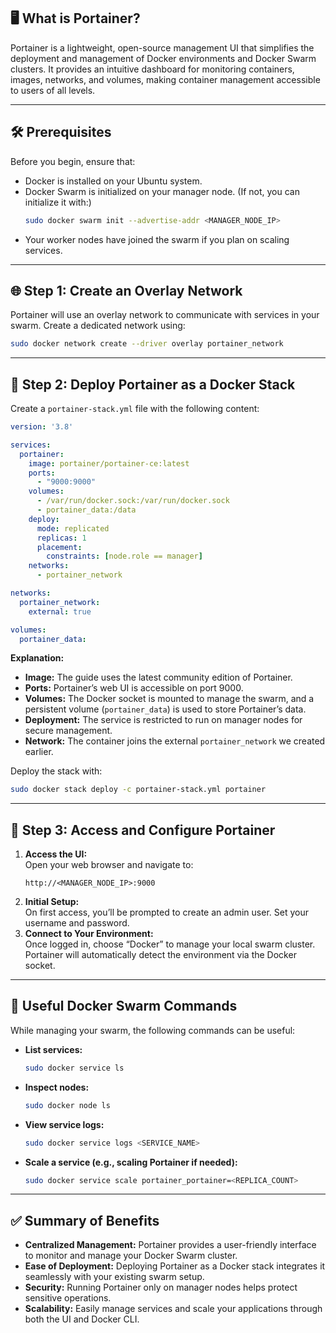 ## 🖥️ What is Portainer?

Portainer is a lightweight, open-source management UI that simplifies the deployment and management of Docker environments and Docker Swarm clusters. It provides an intuitive dashboard for monitoring containers, images, networks, and volumes, making container management accessible to users of all levels.

---

## 🛠 Prerequisites

Before you begin, ensure that:
- Docker is installed on your Ubuntu system.
- Docker Swarm is initialized on your manager node. (If not, you can initialize it with:)
  ```bash
  sudo docker swarm init --advertise-addr <MANAGER_NODE_IP>
  ```
- Your worker nodes have joined the swarm if you plan on scaling services.

---

## 🌐 Step 1: Create an Overlay Network

Portainer will use an overlay network to communicate with services in your swarm. Create a dedicated network using:
```bash
sudo docker network create --driver overlay portainer_network
```

---

## 🚀 Step 2: Deploy Portainer as a Docker Stack

Create a `portainer-stack.yml` file with the following content:

```yaml
version: '3.8'

services:
  portainer:
    image: portainer/portainer-ce:latest
    ports:
      - "9000:9000"
    volumes:
      - /var/run/docker.sock:/var/run/docker.sock
      - portainer_data:/data
    deploy:
      mode: replicated
      replicas: 1
      placement:
        constraints: [node.role == manager]
    networks:
      - portainer_network

networks:
  portainer_network:
    external: true

volumes:
  portainer_data:
```

**Explanation:**
- **Image:** The guide uses the latest community edition of Portainer.
- **Ports:** Portainer’s web UI is accessible on port 9000.
- **Volumes:** The Docker socket is mounted to manage the swarm, and a persistent volume (`portainer_data`) is used to store Portainer’s data.
- **Deployment:** The service is restricted to run on manager nodes for secure management.
- **Network:** The container joins the external `portainer_network` we created earlier.

Deploy the stack with:
```bash
sudo docker stack deploy -c portainer-stack.yml portainer
```

---

## 🔎 Step 3: Access and Configure Portainer

1. **Access the UI:**  
   Open your web browser and navigate to:
   ```
   http://<MANAGER_NODE_IP>:9000
   ```
2. **Initial Setup:**  
   On first access, you’ll be prompted to create an admin user. Set your username and password.
3. **Connect to Your Environment:**  
   Once logged in, choose “Docker” to manage your local swarm cluster. Portainer will automatically detect the environment via the Docker socket.

---

## 🔧 Useful Docker Swarm Commands

While managing your swarm, the following commands can be useful:

- **List services:**
  ```bash
  sudo docker service ls
  ```

- **Inspect nodes:**
  ```bash
  sudo docker node ls
  ```

- **View service logs:**
  ```bash
  sudo docker service logs <SERVICE_NAME>
  ```

- **Scale a service (e.g., scaling Portainer if needed):**
  ```bash
  sudo docker service scale portainer_portainer=<REPLICA_COUNT>
  ```

---

## ✅ Summary of Benefits

- **Centralized Management:** Portainer provides a user-friendly interface to monitor and manage your Docker Swarm cluster.
- **Ease of Deployment:** Deploying Portainer as a Docker stack integrates it seamlessly with your existing swarm setup.
- **Security:** Running Portainer only on manager nodes helps protect sensitive operations.
- **Scalability:** Easily manage services and scale your applications through both the UI and Docker CLI.
